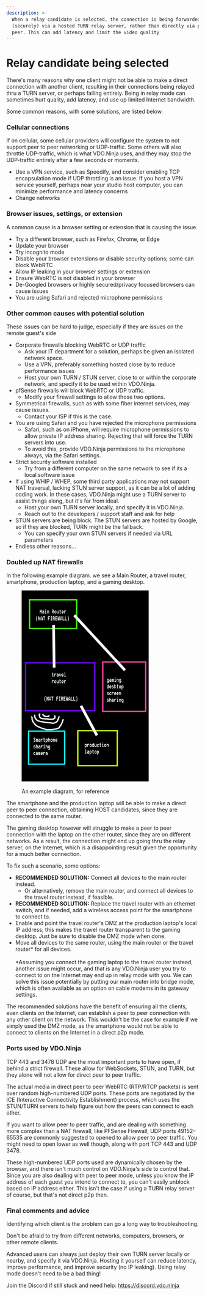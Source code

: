 ```yaml
---
description: >-
  When a relay candidate is selected, the connection is being forwarded
  (securely) via a hosted TURN relay server, rather than directly via peer to
  peer. This can add latency and limit the video quality
---
```


# Relay candidate being selected

There's many reasons why one client might not be able to make a direct connection with another client, resulting in their connections being relayed thru a TURN server, or perhaps failing entirely. Being in relay mode can sometimes hurt quality, add latency, and use up limited Internet bandwidth.

Some common reasons, with some solutions, are listed below.

### Cellular connections

If on cellular, some cellular providers will configure the system to not support peer to peer networking or UDP-traffic. Some others will also throttle UDP-traffic, which is what VDO.Ninja uses, and they may stop the UDP-traffic entirely after a few seconds or moments.

* Use a VPN service, such as Speedify, and consider enabling TCP encapsulation mode if UDP throttling is an issue. If you host a VPN service yourself, perhaps near your studio host computer, you can minimize performance and latency concerns
* Change networks

### Browser issues, settings, or extension

A common cause is a browser setting or extension that is causing the issue.

* Try a different browser, such as Firefox, Chrome, or Edge
* Update your browser
* Try incognito mode
* Disable your browser extensions or disable security options; some can block WebRTC
* Allow IP leaking in your browser settings or extension
* Ensure WebRTC is not disabled in your browser
* De-Googled browsers or highly secured/privacy focused browsers can cause issues
* You are using Safari and rejected microphone permissions

### Other common causes with potential solution

These issues can be hard to judge, especially if they are issues on the remote guest's side

* Corporate firewalls blocking WebRTC or UDP traffic
  * Ask your IT department for a solution, perhaps be given an isolated network space.
  * Use a VPN, preferably something hosted close by to reduce performance issues
  * Host your own TURN / STUN server, close to or within the corporate network, and specify it to be used within VDO.Ninja.
* pfSense firewalls will block WebRTC or UDP traffic.
  * Modify your firewall settings to allow those two options.
* Symmetrical firewalls, such as with some fiber internet services, may cause issues.
  * Contact your ISP if this is the case.
* You are using Safari and you have rejected the microphone permissions
  * Safari, such as on iPhone, will require microphone permissions to allow private IP address sharing. Rejecting that will force the TURN servers into use.
  * To avoid this, provide VDO.Ninja permissions to the microphone always, via the Safari settings.
* Strict security software installed
  * Try from a different computer on the same network to see if its a local software issue
* If using WHIP / WHEP, some third party applications may not support NAT traversal, lacking STUN server support, as it can be a lot of adding coding work. In these cases, VDO.Ninja might use a TURN server to assist things along, but it's far from ideal.
  * Host your own TURN server locally, and specify it in VDO.Ninja.
  * Reach out to the developers / support staff and ask for help
* STUN servers are being block. The STUN servers are hosted by Google, so if they are blocked, TURN might be the fallback.&#x20;
  * You can specify your own STUN servers if needed via URL parameters
* Endless other reasons...

### Doubled up NAT firewalls

In the following example diagram. we see a Main Router, a travel router, smartphone, production laptop, and a gaming desktop.&#x20;

<figure><img src="../.gitbook/assets/image (1) (1) (1) (1) (1) (1) (1) (1) (1) (1) (1) (1) (1) (1) (1) (1) (1) (1) (1).png" alt="" width="333"><figcaption><p>An example diagram, for reference</p></figcaption></figure>

The smartphone and the production laptop will be able to make a direct peer to peer connection, obtaining HOST candidates, since they are connected to the same router.

The gaming desktop however will struggle to make a peer to peer connection with the laptop on the other router, since they are on different networks. As a result, the connection might end up going thru the relay server, on the Internet, which is a disappointing result given the opportunity for a much better connection.

To fix such a scenario, some options:

* **RECOMMENDED SOLUTION:** Connect all devices to the main router instead.
  * Or alternatively, remove the main router, and connect all devices to the travel router instead, if feasible.
* **RECOMMENDED SOLUTION:** Replace the travel router with an ethernet switch, and if needed, add a wireless access point for the smartphone to connect to.
* Enable and point the travel router's DMZ at the production laptop's local IP address; this makes the travel router transparent to the gaming desktop. Just be sure to disable the DMZ mode when done.
* Move all devices to the same router, using the main router or the travel router\* for all devices.\
  \
  \*Assuming you connect the gaming laptop to the travel router instead, another issue might occur, and that is any VDO.Ninja user you try to connect to on the Internet may end up in relay mode with you. We can solve this issue potentially by putting our main router into bridge mode, which is often available as an option on cable modems in its gateway settings.

The recommended solutions have the benefit of ensuring all the clients, even clients on the Internet, can establish a peer to peer connection with any other client on the network. This wouldn't be the case for example if we simply used the DMZ mode, as the smartphone would not be able to connect to clients on the Internet in a direct p2p mode.

### Ports used by VDO.Ninja

TCP 443 and 3478 UDP are the most important ports to have open, if behind a strict firewall. These allow for WebSockets, STUN, and TURN, but they alone will not allow for direct peer to peer traffic.

The actual media in direct peer to peer WebRTC (RTP/RTCP packets) is sent over random high-numbered UDP ports. These ports are negotiated by the ICE (Interactive Connectivity Establishment) process, which uses the STUN/TURN servers to help figure out how the peers can connect to each other.

If you want to allow peer to peer traffic, and are dealing with something more complex than a NAT firewall, like PFSense Firewall, UDP ports 49152–65535 are commonly suggested to opened to allow peer to peer traffic. You might need to open lower as well though, along with port TCP 443 and UDP 3478.

These high-numbered UDP ports used are dynamically chosen by the browser, and there isn't much control on VDO.Ninja's side to control that. Since you are also dealing with peer to peer mode, unless you know the IP address of each guest you intend to connect to, you can't easily unblock based on IP address either. This isn't the case if using a TURN relay server of course, but that's not direct p2p then.

### Final comments and advice

Identifying which client is the problem can go a long way to troubleshooting.

Don't be afraid to try from different networks, computers, browsers, or other remote clients.

Advanced users can always just deploy their own TURN server locally or nearby, and specify it via VDO.Ninja. Hosting it yourself can reduce latency, improve performance, and improve security (no IP leaking). Using relay mode doesn't need to be a bad thing!

Join the Discord if still stuck and need help: [https://discord.vdo.ninja ](https://discord.vdo.ninja)
